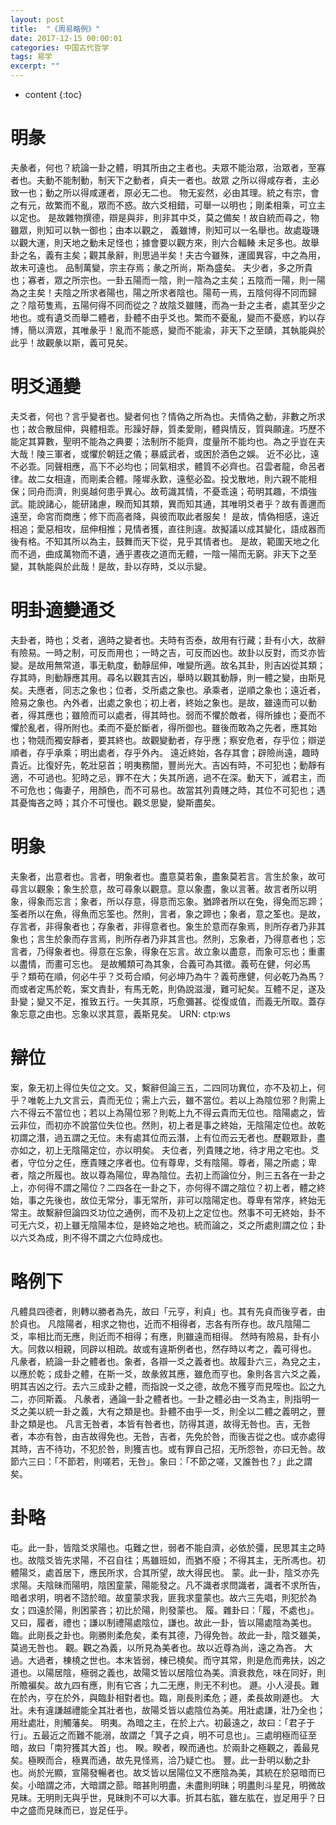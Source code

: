 ```yaml
---
layout: post
title:  "《周易略例》"
date: 2017-12-15 00:00:01
categories: 中国古代哲学
tags: 易学
excerpt: ""
---
```


* content
{:toc}



# 明彖
夫彖者，何也？統論一卦之體，明其所由之主者也。夫眾不能治眾，治眾者，至寡者也。夫動不能制動，制天下之動者，貞夫一者也。故眾
之所以得咸存者，主必致一也；動之所以得咸運者，原必无二也。
物无妄然，必由其理。統之有宗，會之有元，故繁而不亂，眾而不惑。故六爻相錯，可舉一以明也；剛柔相乘，可立主以定也。
是故雜物撰德，辯是與非，則非其中爻，莫之備矣！故自統而尋之，物雖眾，則知可以執一御也；由本以觀之，
義雖博，則知可以一名舉也。故處璇璣以觀大運，則天地之動未足怪也；據會要以觀方來，則六合輻輳
未足多也。故舉卦之名，義有主矣；觀其彖辭，則思過半矣！夫古今雖殊，運國異容，中之為用，故未可遠也。
品制萬變，宗主存焉；彖之所尚，斯為盛矣。
夫少者，多之所貴也；寡者，眾之所宗也。一卦五陽而一陰，則一陰為之主矣；五陰而一陽，則一陽為之主矣！夫陰之所求者陽也，陽之所求者陰也。陽苟一焉，五陰何得不同而歸之？陰苟隻焉，五陽何得不同而從之？故陰爻雖賤，而為一卦之主者，處其至少之地也。或有遺爻而舉二體者，卦體不由乎爻也。繁而不憂亂，變而不憂惑，約以存博，簡以濟眾，其唯彖乎！亂而不能惑，變而不能渝，非天下之至賾，其執能與於此乎！故觀彖以斯，義可見矣。


# 明爻通變
夫爻者，何也？言乎變者也。變者何也？情偽之所為也。夫情偽之動，非數之所求也；故合散屈伸，與體相乖。形躁好靜，質柔愛剛，體與情反，質與願違。巧歷不能定其算數，聖明不能為之典要；法制所不能齊，度量所不能均也。為之乎豈在夫大哉！陵三軍者，或懼於朝廷之儀；暴威武者，或困於酒色之娛。
近不必比，遠不必乖。同聲相應，高下不必均也；同氣相求，體質不必齊也。召雲者龍，命呂者律。故二女相違，而剛柔合體。隆墀永歎，遠壑必盈。投戈散地，則六親不能相保；同舟而濟，則吳越何患乎異心。故苟識其情，不憂乖遠；苟明其趣，不煩強武。能說諸心，能研諸慮，睽而知其類，異而知其通，其唯明爻者乎？故有善邇而遠至，命宮而商應；修下而高者降，與彼而取此者服矣！
是故，情偽相感，遠近相追；愛惡相攻，屈伸相推；見情者獲，直往則違。故擬議以成其變化，語成器而後有格。不知其所以為主，鼓舞而天下從，見乎其情者也。
是故，範圍天地之化而不過，曲成萬物而不遺，通乎晝夜之道而无體，一陰一陽而无窮。非天下之至變，其執能與於此哉！是故，卦以存時，爻以示變。


# 明卦適變通爻
夫卦者，時也；爻者，適時之變者也。夫時有否泰，故用有行藏；卦有小大，故辭有險易。一時之制，可反而用也；一時之吉，可反而凶也。故卦以反對，而爻亦皆變。是故用無常道，事无軌度，動靜屈伸，唯變所適。故名其卦，則吉凶從其類；存其時，則動靜應其用。尋名以觀其吉凶，舉時以觀其動靜，則一體之變，由斯見矣。夫應者，同志之象也；位者，爻所處之象也。承乘者，逆順之象也；遠近者，險易之象也。內外者，出處之象也；初上者，終始之象也。是故，雖遠而可以動者，得其應也；雖險而可以處者，得其時也。弱而不懼於敵者，得所據也；憂而不懼於亂者，得所附也。柔而不憂於斷者，得所御也。雖後而敢為之先者，應其始也；物競而獨安靜者，要其終也。故觀變動者，存乎應；察安危者，存乎位；辯逆順者，存乎承乘；明出處者，存乎外內。
遠近終始，各存其會；辟險尚遠，趣時貴近。比復好先，乾壯惡首；明夷務闇，豐尚光大。吉凶有時，不可犯也；動靜有適，不可過也。犯時之忌，罪不在大；失其所適，過不在深。動天下，滅君主，而不可危也；侮妻子，用顏色，而不可易也。故當其列貴賤之時，其位不可犯也；遇其憂悔吝之時；其介不可慢也。觀爻思變，變斯盡矣。


# 明象
夫象者，出意者也。言者，明象者也。盡意莫若象，盡象莫若言。言生於象，故可尋言以觀象；象生於意，故可尋象以觀意。意以象盡，象以言著。故言者所以明象，得象而忘言；象者，所以存意，得意而忘象。猶蹄者所以在兔，得兔而忘蹄；筌者所以在魚，得魚而忘筌也。然則，言者，象之蹄也；象者，意之筌也。是故，存言者，非得象者也；存象者，非得意者也。象生於意而存象焉，則所存者乃非其象也；言生於象而存言焉，則所存者乃非其言也。然則，忘象者，乃得意者也；忘言者，乃得象者也。得意在忘象，得象在忘言。故立象以盡意，而象可忘也；重畫以盡情，而畫可忘也。
是故觸類可為其象，合義可為其徵。義苟在健，何必馬乎？類苟在順，何必牛乎？爻苟合順，何必坤乃為牛？義苟應健，何必乾乃為馬？而或者定馬於乾，案文責卦，有馬无乾，則偽說滋漫，難可紀矣。互體不足，遂及卦變；變又不足，推致五行。一失其原，巧愈彌甚。從復或值，而義无所取。蓋存象忘意之由也。忘象以求其意，義斯見矣。
URN: ctp:ws



# 辯位
案，象无初上得位失位之文。又，繫辭但論三五，二四同功異位，亦不及初上，何乎？唯乾上九文言云，貴而无位；需上六云，雖不當位。若以上為陰位邪？則需上六不得云不當位也；若以上為陽位邪？則乾上九不得云貴而无位也。陰陽處之，皆云非位，而初亦不說當位失位也。然則，初上者是事之終始，无陰陽定位也。故乾初謂之潛，過五謂之无位。未有處其位而云潛，上有位而云无者也。歷觀眾卦，盡亦如之，初上无陰陽定位，亦以明矣。
夫位者，列貴賤之地，待才用之宅也。爻者，守位分之任，應貴賤之序者也。位有尊卑，爻有陰陽。尊者，陽之所處；卑者，陰之所履也。故以尊為陽位，卑為陰位。去初上而論位分，則三五各在一卦之上，亦何得不謂之陽位？二四各在一卦之下，亦何得不謂之陰位？初上者，體之終始，事之先後也，故位无常分，事无常所，非可以陰陽定也。尊卑有常序，終始无常主。故繫辭但論四爻功位之通例，而不及初上之定位也。然事不可无終始，卦不可无六爻，初上雖无陰陽本位，是終始之地也。統而論之，爻之所處則謂之位；卦以六爻為成，則不得不謂之六位時成也。


# 略例下
凡體具四德者，則轉以勝者為先，故曰「元亨，利貞」也。其有先貞而後亨者，由於貞也。
凡陰陽者，相求之物也，近而不相得者，志各有所存也。故凡陰陽二爻，率相比而无應，則近而不相得；有應，則雖遠而相得。
然時有險易，卦有小大。同救以相親，同辟以相疏。故或有違斯例者也，然存時以考之，義可得也。
凡彖者，統論一卦之體者也。象者，各辯一爻之義者也。故履卦六三，為兌之主，以應於乾；成卦之體，在斯一爻，故彖敘其應，雖危而亨也。象則各言六爻之義，明其吉凶之行。去六三成卦之體，而指說一爻之德，故危不獲亨而見咥也。訟之九二，亦同斯義。
凡彖者，通論一卦之體者也。一卦之體必由一爻為主，則指明一爻之美以統一卦之義，大有之類是也。卦體不由乎一爻，則全以二體之義明之，豐卦之類是也。
凡言无咎者，本皆有咎者也，防得其道，故得无咎也。吉，无咎者，本亦有咎，由吉故得免也。无咎，吉者，先免於咎，而後吉從之也。或亦處得其時，吉不待功，不犯於咎，則獲吉也。或有罪自己招，无所怨咎，亦曰无咎。故節六三曰：「不節若，則嗟若，无咎」。象曰：「不節之嗟，又誰咎也？」此之謂矣。

# 卦略
屯。此一卦，皆陰爻求陽也。屯難之世，弱者不能自濟，必依於彊，民思其主之時也。故陰爻皆先求陽，不召自往；馬雖班如，而猶不廢；不得其主，无所馮也。初體陽爻，處首居下，應民所求，合其所望，故大得民也。
蒙。此一卦，陰爻亦先求陽。夫陰昧而陽明，陰困童蒙，陽能發之。凡不識者求問識者，識者不求所告，暗者求明，明者不諮於暗。故童蒙求我，匪我求童蒙也。故六三先唱，則犯於為女；四遠於陽，則困蒙吝；初比於陽，則發蒙也。
履。雜卦曰：「履，不處也」。又曰，履者，禮也；謙以制禮陽處陰位，謙也。故此一卦，皆以陽處陰為美也。
臨。此剛長之卦也。剛勝則柔危矣，柔有其德，乃得免咎。故此一卦，陰爻雖美，莫過无咎也。
觀。觀之為義，以所見為美者也。故以近尊為尚，遠之為吝。
大過。大過者，棟橈之世也。本末皆弱，棟已橈矣。而守其常，則是危而弗扶，凶之道也。以陽居陰，極弱之義也，故陽爻皆以居陰位為美。濟衰救危，味在同好，則所贍褊矣。故九四有應，則有它吝；九二无應，則无不利也。
遯。小人浸長。難在於內，亨在於外，與臨卦相對者也。臨，剛長則柔危；遯，柔長故剛遯也。
大壯。未有違謙越禮能全其壯者也，故陽爻皆以處陰位為美。用壯處謙，壯乃全也；用壯處壯，則觸藩矣。
明夷。為暗之主，在於上六。初最遠之，故曰：「君子于行」。五最近之而難不能溺，故謂之「箕子之貞，明不可息也」。三處明極而征至暗，故曰「南狩獲其大首」也。
睽。睽者，睽而通也。於兩卦之極觀之，義最見矣。極睽而合，極異而通，故先見怪焉，洽乃疑亡也。
豐。此一卦明以動之卦也。尚於光顯，宣陽發暢者也。故爻皆以居陽位又不應陰為美，其統在於惡暗而已矣。小暗謂之沛，大暗謂之蔀。暗甚則明盡，未盡則明昧；明盡則斗星見，明微故見昧。无明則无與乎世，見昧則不可以大事。折其右肱，雖左肱在，豈足用乎？日中之盛而見昧而已，豈足任乎。









